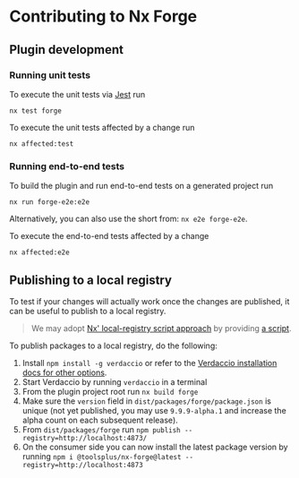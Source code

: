 # Contributing to Nx Forge

## Plugin development

### Running unit tests

To execute the unit tests via [Jest](https://jestjs.io) run

    nx test forge

To execute the unit tests affected by a change run

    nx affected:test

### Running end-to-end tests

To build the plugin and run end-to-end tests on a generated project run

    nx run forge-e2e:e2e

Alternatively, you can also use the short from: `nx e2e forge-e2e`.

To execute the end-to-end tests affected by a change

    nx affected:e2e

## Publishing to a local registry

To test if your changes will actually work once the changes are published,
it can be useful to publish to a local registry.

> We may adopt [Nx' local-registry script approach](https://github.com/nrwl/nx/blob/master/CONTRIBUTING.md#publishing-to-a-local-registry) by providing [a script](https://github.com/nrwl/nx/blob/master/scripts/local-registry.sh).

To publish packages to a local registry, do the following:

1. Install `npm install -g verdaccio` or refer to the [Verdaccio installation docs for other options](https://verdaccio.org/docs/installation).
2. Start Verdaccio by running `verdaccio` in a terminal
3. From the plugin project root run `nx build forge`
4. Make sure the `version` field in `dist/packages/forge/package.json` is unique (not yet published, you may use `9.9.9-alpha.1` and increase the alpha count on each subsequent release).
5. From `dist/packages/forge` run `npm publish --registry=http://localhost:4873/`
6. On the consumer side you can now install the latest package version by running `npm i @toolsplus/nx-forge@latest --registry=http://localhost:4873`
